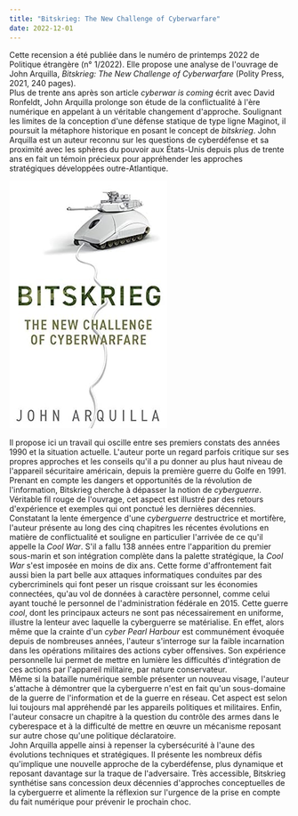 ```yaml
---
title: "Bitskrieg: The New Challenge of Cyberwarfare"
date: 2022-12-01
---
```

Cette recension a été publiée dans le numéro de printemps 2022 de
Politique étrangère (n° 1/2022). Elle propose une analyse de l'ouvrage
de John Arquilla, *Bitskrieg: The New Challenge of Cyberwarfare* (Polity
Press, 2021, 240 pages).\
Plus de trente ans après son article *cyberwar is coming* écrit avec
David Ronfeldt, John Arquilla prolonge son étude de la conflictualité à
l'ère numérique en appelant à un véritable changement d'approche.
Soulignant les limites de la conception d'une défense statique de type
ligne Maginot, il poursuit la métaphore historique en posant le concept
de *bitskrieg*. John Arquilla est un auteur reconnu sur les questions de
cyberdéfense et sa proximité avec les sphères du pouvoir aux États-Unis
depuis plus de trente ans en fait un témoin précieux pour appréhender
les approches stratégiques développées outre-Atlantique.

![couverture](https://github.com/M82-project/M82-SiteWeb/blob/master/content/articles/Bitskrieg_review/bitskrieg.jpg)

Il propose ici un travail qui oscille entre ses premiers constats des
années 1990 et la situation actuelle. L'auteur porte un regard parfois
critique sur ses propres approches et les conseils qu'il a pu donner au
plus haut niveau de l'appareil sécuritaire américain, depuis la première
guerre du Golfe en 1991. Prenant en compte les dangers et opportunités
de la révolution de l'information, Bitskrieg cherche à dépasser la
notion de *cyberguerre*. Véritable fil rouge de l'ouvrage, cet aspect
est illustré par des retours d'expérience et exemples qui ont ponctué
les dernières décennies.\
Constatant la lente émergence d'une *cyberguerre* destructrice et
mortifère, l'auteur présente au long des cinq chapitres les récentes
évolutions en matière de conflictualité et souligne en particulier
l'arrivée de ce qu'il appelle la *Cool War*. S'il a fallu 138 années
entre l'apparition du premier sous-marin et son intégration complète
dans la palette stratégique, la *Cool War* s'est imposée en moins de dix
ans. Cette forme d'affrontement fait aussi bien la part belle aux
attaques informatiques conduites par des cybercriminels qui font peser
un risque croissant sur les économies connectées, qu'au vol de données à
caractère personnel, comme celui ayant touché le personnel de
l'administration fédérale en 2015. Cette guerre *cool*, dont les
principaux acteurs ne sont pas nécessairement en uniforme, illustre la
lenteur avec laquelle la cyberguerre se matérialise. En effet, alors
même que la crainte d'un *cyber Pearl Harbour* est communément évoquée
depuis de nombreuses années, l'auteur s'interroge sur la faible
incarnation dans les opérations militaires des actions cyber offensives.
Son expérience personnelle lui permet de mettre en lumière les
difficultés d'intégration de ces actions par l'appareil militaire, par
nature conservateur.\
Même si la bataille numérique semble présenter un nouveau visage,
l'auteur s'attache à démontrer que la cyberguerre n'est en fait qu'un
sous-domaine de la guerre de l'information et de la guerre en réseau.
Cet aspect est selon lui toujours mal appréhendé par les appareils
politiques et militaires. Enfin, l'auteur consacre un chapitre à la
question du contrôle des armes dans le cyberespace et à la difficulté de
mettre en œuvre un mécanisme reposant sur autre chose qu'une politique
déclaratoire.\
John Arquilla appelle ainsi à repenser la cybersécurité à l'aune des
évolutions techniques et stratégiques. Il présente les nombreux défis
qu'implique une nouvelle approche de la cyberdéfense, plus dynamique et
reposant davantage sur la traque de l'adversaire. Très accessible,
Bitskrieg synthétise sans concession deux décennies d'approches
conceptuelles de la cyberguerre et alimente la réflexion sur l'urgence
de la prise en compte du fait numérique pour prévenir le prochain choc.
